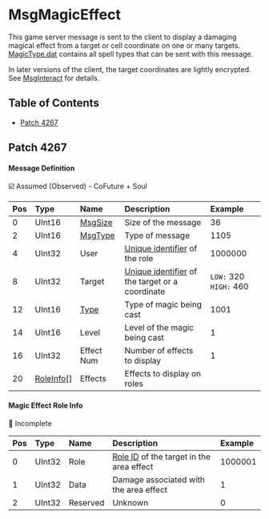 # MsgMagicEffect

This game server message is sent to the client to display a damaging magical effect from a target or cell coordinate on one or many targets. [MagicType.dat](/files/content/MagicType.dat.md) contains all spell types that can be sent with this message.

In later versions of the client, the target coordinates are lightly encrypted. See [MsgInteract](msginteract.md) for details.

## Table of Contents

* [Patch 4267](#patch-4267)

## Patch 4267

#### Message Definition

☑️ Assumed (Observed) - CoFuture + Soul

| Pos | Type | Name | Description | Example |
|:-------|:--------|:--------|:--------|:--------|
| 0  | UInt16 | [MsgSize](index.md#message-header) | Size of the message | 36 |
| 2  | UInt16 | [MsgType](index.md#message-header) | Type of message | 1105 |
| 4  | UInt32 | User | [Unique identifier](/network/identifiers.md) of the role | 1000000 |
| 8  | UInt32 | Target | [Unique identifier](/network/identifiers.md) of the target or a coordinate  | `LOW:` 320 `HIGH:` 460 |
| 12 | UInt16 | [Type](/files/content/MagicType.dat.md) | Type of magic being cast | 1001 |
| 14 | UInt16 | Level | Level of the magic being cast | 1 |
| 16 | UInt32 | Effect Num | Number of effects to display | 1 |
| 20 | [RoleInfo](#magic-effect-role-info)[] | Effects | Effects to display on roles | |

#### Magic Effect Role Info

🚩 Incomplete

| Pos | Type | Name | Description | Example |
|:-------|:--------|:--------|:--------|:--------|
| 0  | UInt32 | Role | [Role ID](/network/identifiers.md) of the target in the area effect | 1000001 |
| 1  | UInt32 | Data | Damage associated with the area effect | 1 |
| 2  | UInt32 | Reserved | Unknown | 0 |
